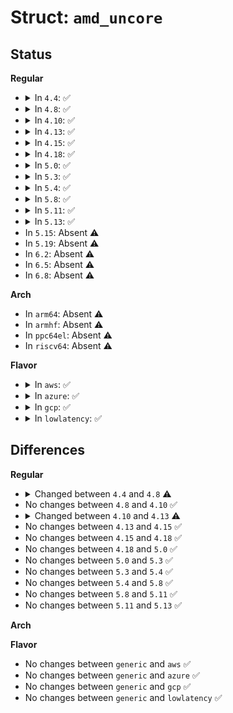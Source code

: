 # Struct: <code>amd_uncore</code>

## Status
<b>Regular</b>
<ul>
<li>
<details>
<summary>In <code>4.4</code>: ✅</summary>

```c
struct amd_uncore {
    int id;
    int refcnt;
    int cpu;
    int num_counters;
    int rdpmc_base;
    u32 msr_base;
    cpumask_t *active_mask;
    struct pmu *pmu;
    struct perf_event * events[4];
    struct amd_uncore *free_when_cpu_online;
};
```
</details>
</li>
<li>
<details>
<summary>In <code>4.8</code>: ✅</summary>

```c
struct amd_uncore {
    int id;
    int refcnt;
    int cpu;
    int num_counters;
    int rdpmc_base;
    u32 msr_base;
    cpumask_t *active_mask;
    struct pmu *pmu;
    struct perf_event * events[4];
    struct hlist_node node;
};
```
</details>
</li>
<li>
<details>
<summary>In <code>4.10</code>: ✅</summary>

```c
struct amd_uncore {
    int id;
    int refcnt;
    int cpu;
    int num_counters;
    int rdpmc_base;
    u32 msr_base;
    cpumask_t *active_mask;
    struct pmu *pmu;
    struct perf_event * events[4];
    struct hlist_node node;
};
```
</details>
</li>
<li>
<details>
<summary>In <code>4.13</code>: ✅</summary>

```c
struct amd_uncore {
    int id;
    int refcnt;
    int cpu;
    int num_counters;
    int rdpmc_base;
    u32 msr_base;
    cpumask_t *active_mask;
    struct pmu *pmu;
    struct perf_event * events[6];
    struct hlist_node node;
};
```
</details>
</li>
<li>
<details>
<summary>In <code>4.15</code>: ✅</summary>

```c
struct amd_uncore {
    int id;
    int refcnt;
    int cpu;
    int num_counters;
    int rdpmc_base;
    u32 msr_base;
    cpumask_t *active_mask;
    struct pmu *pmu;
    struct perf_event * events[6];
    struct hlist_node node;
};
```
</details>
</li>
<li>
<details>
<summary>In <code>4.18</code>: ✅</summary>

```c
struct amd_uncore {
    int id;
    int refcnt;
    int cpu;
    int num_counters;
    int rdpmc_base;
    u32 msr_base;
    cpumask_t *active_mask;
    struct pmu *pmu;
    struct perf_event * events[6];
    struct hlist_node node;
};
```
</details>
</li>
<li>
<details>
<summary>In <code>5.0</code>: ✅</summary>

```c
struct amd_uncore {
    int id;
    int refcnt;
    int cpu;
    int num_counters;
    int rdpmc_base;
    u32 msr_base;
    cpumask_t *active_mask;
    struct pmu *pmu;
    struct perf_event * events[6];
    struct hlist_node node;
};
```
</details>
</li>
<li>
<details>
<summary>In <code>5.3</code>: ✅</summary>

```c
struct amd_uncore {
    int id;
    int refcnt;
    int cpu;
    int num_counters;
    int rdpmc_base;
    u32 msr_base;
    cpumask_t *active_mask;
    struct pmu *pmu;
    struct perf_event * events[6];
    struct hlist_node node;
};
```
</details>
</li>
<li>
<details>
<summary>In <code>5.4</code>: ✅</summary>

```c
struct amd_uncore {
    int id;
    int refcnt;
    int cpu;
    int num_counters;
    int rdpmc_base;
    u32 msr_base;
    cpumask_t *active_mask;
    struct pmu *pmu;
    struct perf_event * events[6];
    struct hlist_node node;
};
```
</details>
</li>
<li>
<details>
<summary>In <code>5.8</code>: ✅</summary>

```c
struct amd_uncore {
    int id;
    int refcnt;
    int cpu;
    int num_counters;
    int rdpmc_base;
    u32 msr_base;
    cpumask_t *active_mask;
    struct pmu *pmu;
    struct perf_event * events[6];
    struct hlist_node node;
};
```
</details>
</li>
<li>
<details>
<summary>In <code>5.11</code>: ✅</summary>

```c
struct amd_uncore {
    int id;
    int refcnt;
    int cpu;
    int num_counters;
    int rdpmc_base;
    u32 msr_base;
    cpumask_t *active_mask;
    struct pmu *pmu;
    struct perf_event * events[6];
    struct hlist_node node;
};
```
</details>
</li>
<li>
<details>
<summary>In <code>5.13</code>: ✅</summary>

```c
struct amd_uncore {
    int id;
    int refcnt;
    int cpu;
    int num_counters;
    int rdpmc_base;
    u32 msr_base;
    cpumask_t *active_mask;
    struct pmu *pmu;
    struct perf_event * events[6];
    struct hlist_node node;
};
```
</details>
</li>
<li>
In <code>5.15</code>: Absent ⚠️
</li>
<li>
In <code>5.19</code>: Absent ⚠️
</li>
<li>
In <code>6.2</code>: Absent ⚠️
</li>
<li>
In <code>6.5</code>: Absent ⚠️
</li>
<li>
In <code>6.8</code>: Absent ⚠️
</li>
</ul>
<b>Arch</b>
<ul>
<li>
In <code>arm64</code>: Absent ⚠️
</li>
<li>
In <code>armhf</code>: Absent ⚠️
</li>
<li>
In <code>ppc64el</code>: Absent ⚠️
</li>
<li>
In <code>riscv64</code>: Absent ⚠️
</li>
</ul>
<b>Flavor</b>
<ul>
<li>
<details>
<summary>In <code>aws</code>: ✅</summary>

```c
struct amd_uncore {
    int id;
    int refcnt;
    int cpu;
    int num_counters;
    int rdpmc_base;
    u32 msr_base;
    cpumask_t *active_mask;
    struct pmu *pmu;
    struct perf_event * events[6];
    struct hlist_node node;
};
```
</details>
</li>
<li>
<details>
<summary>In <code>azure</code>: ✅</summary>

```c
struct amd_uncore {
    int id;
    int refcnt;
    int cpu;
    int num_counters;
    int rdpmc_base;
    u32 msr_base;
    cpumask_t *active_mask;
    struct pmu *pmu;
    struct perf_event * events[6];
    struct hlist_node node;
};
```
</details>
</li>
<li>
<details>
<summary>In <code>gcp</code>: ✅</summary>

```c
struct amd_uncore {
    int id;
    int refcnt;
    int cpu;
    int num_counters;
    int rdpmc_base;
    u32 msr_base;
    cpumask_t *active_mask;
    struct pmu *pmu;
    struct perf_event * events[6];
    struct hlist_node node;
};
```
</details>
</li>
<li>
<details>
<summary>In <code>lowlatency</code>: ✅</summary>

```c
struct amd_uncore {
    int id;
    int refcnt;
    int cpu;
    int num_counters;
    int rdpmc_base;
    u32 msr_base;
    cpumask_t *active_mask;
    struct pmu *pmu;
    struct perf_event * events[6];
    struct hlist_node node;
};
```
</details>
</li>
</ul>

## Differences
<b>Regular</b>
<ul>
<li>
<details>
<summary>Changed between <code>4.4</code> and <code>4.8</code> ⚠️</summary>
<ul>
<li>
<b>Field added. </b>
<code>struct hlist_node node</code>
</li>
<li>
<b>Field removed. </b>
<code>struct amd_uncore *free_when_cpu_online</code>
</li>
</ul>
</details>
</li>
<li>
No changes between <code>4.8</code> and <code>4.10</code> ✅
</li>
<li>
<details>
<summary>Changed between <code>4.10</code> and <code>4.13</code> ⚠️</summary>
<ul>
<li>
<b>Field type changed. </b>
<code>struct perf_event * events[4]</code> ➡️ <code>struct perf_event * events[6]</code>
</li>
</ul>
</details>
</li>
<li>
No changes between <code>4.13</code> and <code>4.15</code> ✅
</li>
<li>
No changes between <code>4.15</code> and <code>4.18</code> ✅
</li>
<li>
No changes between <code>4.18</code> and <code>5.0</code> ✅
</li>
<li>
No changes between <code>5.0</code> and <code>5.3</code> ✅
</li>
<li>
No changes between <code>5.3</code> and <code>5.4</code> ✅
</li>
<li>
No changes between <code>5.4</code> and <code>5.8</code> ✅
</li>
<li>
No changes between <code>5.8</code> and <code>5.11</code> ✅
</li>
<li>
No changes between <code>5.11</code> and <code>5.13</code> ✅
</li>
</ul>
<b>Arch</b>
<ul>
</ul>
<b>Flavor</b>
<ul>
<li>
No changes between <code>generic</code> and <code>aws</code> ✅
</li>
<li>
No changes between <code>generic</code> and <code>azure</code> ✅
</li>
<li>
No changes between <code>generic</code> and <code>gcp</code> ✅
</li>
<li>
No changes between <code>generic</code> and <code>lowlatency</code> ✅
</li>
</ul>
